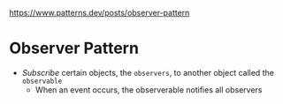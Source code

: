 https://www.patterns.dev/posts/observer-pattern

# Observer Pattern

- _Subscribe_ certain objects, the `observers`, to another object called the `observable`
    - When an event occurs, the observerable notifies all observers

    
